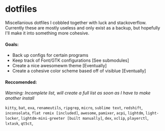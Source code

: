 # dotfiles

Miscellanious dotfiles I cobbled together with luck and stackoverflow. Currently these are mostly useless and only
exist as a backup, but hopefully I'll make it into something more cohesive.

#### Goals:
- Back up configs for certain programs
- Keep track of Font/GTK configurations [See submodules]
- Create a nice awesomewm theme [Eventually]
- Create a cohesive color scheme based off of visiblue [Eventually]

#### Reccomended:

*Warning: Incomplete list, will create a full list as soon as I have to make another install*

`kitty`, `bat`, `exa`, `renameutils`, `ripgrep`, `micro`, `sublime text`, `redshift`,
`inconsolata`, `flat remix [included]`, `awesome`, `pamixer`, `acpi`, `lightdm`,
`light-locker`, `lightdm-mini-greeter [built manually]`, `dex`, `xclip`, `playerctl`,
`lxtask`, `qt5ct`, 